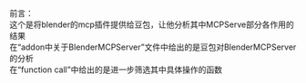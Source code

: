 前言：  
这个是将blender的mcp插件提供给豆包，让他分析其中MCPServe部分各作用的结果  
在“addon中关于BlenderMCPServer”文件中给出的是豆包对BlenderMCPServer的分析  
在“function call”中给出的是进一步筛选其中具体操作的函数
